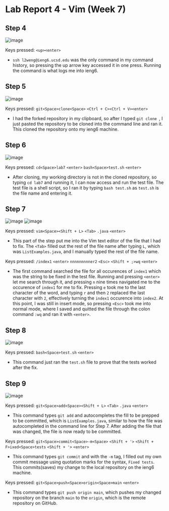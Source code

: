 # Lab Report 4 - Vim (Week 7) 

## Step 4

![image](https://github.com/leoweng05/cse15l-lab-reports/assets/62259208/668779be-5e54-4182-88aa-a8315c9de72e)

Keys pressed: `<up><enter>` 
* `ssh l2weng@ieng6.ucsd.edu` was the only command in my command history, so pressing the up arrow key accessed it in one press. Running the command is what logs me into ieng6.

## Step 5

![image](https://github.com/leoweng05/cse15l-lab-reports/assets/62259208/a93b7f5d-9884-4f21-9815-e4d1f8f095e5)

Keys pressed: `git<Space>clone<Space>` `<Ctrl + C><Ctrl + V><enter>` 
* I had the forked repository in my clipboard, so after I typed `git clone `, I just pasted the repository to be cloned into the command line and ran it. This cloned the repository onto my ieng6 machine.

## Step 6

![image](https://github.com/leoweng05/cse15l-lab-reports/assets/62259208/41ab462b-c246-44e4-a2e4-1f6630a413a2)

Keys pressed: `cd<Space>lab7` `<enter>` `bash<Space>test.sh` `<enter>` 
* After cloning, my working directory is not in the cloned repository, so typing `cd lab7` and running it, I can now access and run the test file. The test file is a shell script, so I ran it by typing `bash test.sh` as `test.sh` is the file name and entering it. 

## Step 7

![image](https://github.com/leoweng05/cse15l-lab-reports/assets/62259208/89ee859d-495a-4a97-822f-b539d4b11eb0)
![image](https://github.com/leoweng05/cse15l-lab-reports/assets/62259208/742b9b1f-e883-4464-b5e9-f439f03242cd)

Keys pressed: `vim<Space><Shift + L>` `<Tab>` `.java` `<enter>` 
* This part of the step put me into the Vim text editor of the file that I had to fix. The `<Tab>` filled out the rest of the file name after typing `L`, which was `ListExamples.java`, and I manually typed the rest of the file name. 

Keys pressed: `/index1` `<enter>` `nnnnnnnnner2` `<Esc>` `<Shift + ;>wq` `<enter>` 
* The first command searched the file for all occurences of `index1` which was the string to be fixed in the test file. Running and pressing `<enter>` let me search through it, and pressing `n` nine times navigated me to the occurence of `index1` for me to fix. Pressing `e` took me to the last character of the word, and typing `r` and then `2` replaced the last character with `2`, effectively turning the `index1` occurence into `index2`. At this point, I was still in insert mode, so pressing `<Esc>` took me into normal mode, where I saved and quitted the file through the colon command `:wq` and ran it with `<enter>`.

## Step 8

![image](https://github.com/leoweng05/cse15l-lab-reports/assets/62259208/77625ff8-5053-4144-b91b-a40ef7ceb0d1)

Keys pressed:  `bash<Space>test.sh` `<enter>` 
* This command just ran the `test.sh` file to prove that the tests worked after the fix.

## Step 9

![image](https://github.com/leoweng05/cse15l-lab-reports/assets/62259208/409749c3-81f0-46ab-b4d2-1fda8413d696)

Keys pressed: `git<Space>add<Space><Shift + L>` `<Tab>` `.java` `<enter>`
* This command types `git add` and autocompletes the fill to be prepped to be committed, which is `ListExamples.java`, similar to how the file was autocompleted in the command line for Step 7. After adding the file that was changed, the file is now ready to be committed.

Keys pressed: `git<Space>commit<Space>-m<Space>` `<Shift + '>` `<Shift + F>ixed<Space>tests` `<Shift + '>` `<enter>`
* This command types `git commit` and with the `-m` tag, I filled out my own commit message using quotation marks for the syntax, `Fixed tests`. This commits(saves) my change to the local repository on the ieng6 machine.

Keys pressed: `git<Space>push<Space>origin<Space>main` `<enter>` 
* This command types `git push origin main`, which pushes my changed repository on the branch `main` to the `origin`, which is the remote repository on GitHub.
